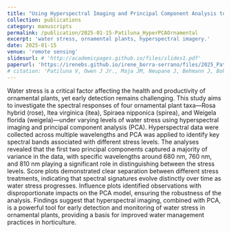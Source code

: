 ```yaml
---
title: "Using Hyperspectral Imaging and Principal Component Analysis to Detect and Monitor Water Stress in Ornamental Plants"
collection: publications
category: manuscripts
permalink: /publication/2025-01-15-Patiluna_HyperPCAOrnamental
excerpt: 'water stress, ornamental plants, hyperspectral imagery.'
date: 2025-01-15
venue: 'remote sensing'
slidesurl: # 'http://academicpages.github.io/files/slides1.pdf'
paperurl: 'https://irenebs.github.io/irene_borra-serrano/files/2025_Patiluna_HyperspectralPCAOrnamentals_remotesensing.pdf' # 'http://academicpages.github.io/files/2025_Patiluna_HyperspectralPCAOrnamentals_remotesensing.pdf'
# citation: 'Patiluna V, Owen J Jr., Maja JM, Neupane J, Behmann J, Bohnenkamp D, Borra-Serrano I, Peña JM, Robbins J, de Castro A. Using Hyperspectral Imaging and Principal Component Analysis to Detect and Monitor Water Stress in Ornamental Plants. Remote Sensing. 2025; 17(2):285. https://doi.org/10.3390/rs17020285' # 'Your Name, You. (2009). &quot;Paper Title Number 1.&quot; <i>Journal 1</i>. 1(1).'
---
```


Water stress is a critical factor affecting the health and productivity of ornamental plants, yet early detection remains challenging. This study aims to investigate the spectral responses of four ornamental plant taxa—Rosa hybrid (rose), Itea virginica (itea), Spiraea nipponica (spirea), and Weigela florida (weigela)—under varying levels of water stress using hyperspectral imaging and principal component analysis (PCA). Hyperspectral data were collected across multiple wavelengths and PCA was applied to identify key spectral bands associated with different stress levels. The analyses revealed that the first two principal components captured a majority of variance in the data, with specific wavelengths around 680 nm, 760 nm, and 810 nm playing a significant role in distinguishing between the stress levels. Score plots demonstrated clear separation between different stress treatments, indicating that spectral signatures evolve distinctly over time as water stress progresses. Influence plots identified observations with disproportionate impacts on the PCA model, ensuring the robustness of the analysis. Findings suggest that hyperspectral imaging, combined with PCA, is a powerful tool for early detection and monitoring of water stress in ornamental plants, providing a basis for improved water management practices in horticulture.